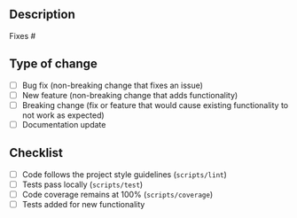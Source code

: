 ## Description

<!-- Briefly describe your changes and their purpose. Link to related issues if applicable. -->

Fixes #

## Type of change

<!-- Check the relevant option -->

- [ ] Bug fix (non-breaking change that fixes an issue)
- [ ] New feature (non-breaking change that adds functionality)
- [ ] Breaking change (fix or feature that would cause existing functionality to not work as expected)
- [ ] Documentation update

## Checklist

- [ ] Code follows the project style guidelines (`scripts/lint`)
- [ ] Tests pass locally (`scripts/test`)
- [ ] Code coverage remains at 100% (`scripts/coverage`)
- [ ] Tests added for new functionality
